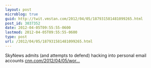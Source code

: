 ```yaml
---
layout: post
microblog: true
guid: http://twit.vmstan.com/2012/04/05/187931581481099265.html
post_id: 3037352
date: 2012-04-05T09:55:55-0600
lastmod: 2012-04-05T09:55:55-0600
type: post
url: /2012/04/05/187931581481099265.html
---
```

SkyNews admits (and attempts to defend) hacking into personal email accounts <a href="http://www.cnn.com/2012/04/05/world/europe/uk-sky-hacking/index.html?hpt=hp_t1">cnn.com/2012/04/05/wor…</a>
